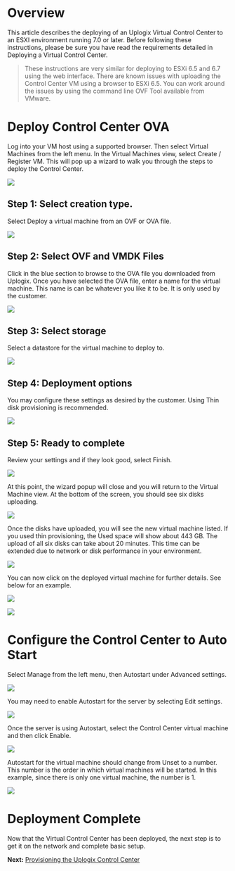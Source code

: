 # Overview
This article describes the deploying of an Uplogix Virtual Control Center to an ESXI environment running 7.0 or later. Before following these instructions, please be sure you have read the requirements detailed in Deploying a Virtual Control Center.

> These instructions are very similar for deploying to ESXi 6.5 and 6.7 using the web interface.  There are known issues with uploading the Control Center VM using a browser to ESXi 6.5.  You can work around the issues by using the command line OVF Tool available from VMware.

# Deploy Control Center OVA

Log into your VM host using a supported browser. Then select Virtual Machines from the left menu.  In the Virtual Machines view, select Create / Register VM.  This will pop up a wizard to walk you through the steps to deploy the Control Center.
 
![](https://uplogix.com/support/docs/img/6.0/esxi7/1_UplogixCreate.png)

## Step 1: Select creation type.

Select Deploy a virtual machine from an OVF or OVA file.

![](https://uplogix.com/support/docs/img/6.0/esxi7/2_UplogixDeploy.png)

## Step 2: Select OVF and VMDK Files

Click in the blue section to browse to the OVA file you downloaded from Uplogix.  Once you have selected the OVA file, enter a name for the virtual machine.  This name is can be whatever you like it to be.  It is only used by the customer.

![](https://uplogix.com/support/docs/img/6.0/esxi7/3_UplogixSelectOVF.png)

## Step 3: Select storage

Select a datastore for the virtual machine to deploy to.

![](https://uplogix.com/support/docs/img/6.0/esxi7/4_UplogixSelectStorage.png)

## Step 4: Deployment options
You may configure these settings as desired by the customer.  Using Thin disk provisioning is recommended.
 
![](https://uplogix.com/support/docs/img/6.0/esxi7/5_UplogixThin.png)

## Step 5: Ready to complete
Review your settings and if they look good, select Finish.
 
![](https://uplogix.com/support/docs/img/6.0/esxi7/6_UplogixReady.png)

At this point, the wizard popup will close and you will return to the Virtual Machine view.  At the bottom of the screen, you should see six disks uploading.

![](https://uplogix.com/support/docs/img/6.0/esxi7/7_UplogixDeploying.png)

Once the disks have uploaded, you will see the new virtual machine listed.  If you used thin provisioning, the Used space will show about 443 GB.  The upload of all six disks can take about 20 minutes.  This time can be extended due to network or disk performance in your environment.

![](https://uplogix.com/support/docs/img/6.0/esxi7/8_UplogixDeployed.png)

You can now click on the deployed virtual machine for further details.  See below for an example.
 
![](https://uplogix.com/support/docs/img/6.0/esxi7/9_UplogixDetail_8c.png)

![](https://uplogix.com/support/docs/img/6.0/esxi7/10_UplogixDetailDisk.png)

# Configure the Control Center to Auto Start

Select Manage from the left menu, then Autostart under Advanced settings.

![](https://uplogix.com/support/docs/img/6.0/esxi7/11_UplogixAutostart.png)

You may need to enable Autostart for the server by selecting Edit settings.
 
![](https://uplogix.com/support/docs/img/6.0/esxi7/12_UplogixAutostartDetail.png)

Once the server is using Autostart, select the Control Center virtual machine and then click Enable.
 
![](https://uplogix.com/support/docs/img/6.0/esxi7/13_UplogixAutostartUCC.png)

Autostart for the virtual machine should change from Unset to a number.  This number is the order in which virtual machines will be started.  In this example, since there is only one virtual machine, the number is 1.

![](https://uplogix.com/support/docs/img/6.0/esxi7/14_UplogixAutostartComplete.png)

# Deployment Complete
Now that the Virtual Control Center has been deployed, the next step is to get it on the network and complete basic setup. 

**Next:** [Provisioning the Uplogix Control Center](https://uplogix.com/docs/control-center-user-guide/installation-and-configuration/provisioning)
